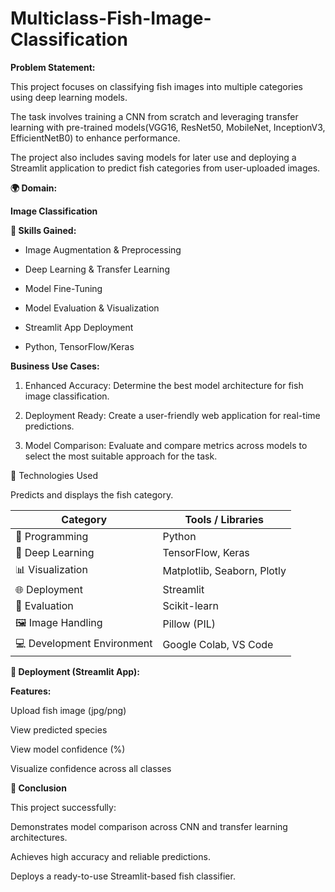 # Multiclass-Fish-Image-Classification

**Problem Statement:**

This project focuses on classifying fish images into multiple categories using deep learning models.

The task involves training a CNN from scratch and leveraging transfer learning with pre-trained models(VGG16, ResNet50, MobileNet, InceptionV3, EfficientNetB0) to enhance performance.

The project also includes saving models for later use and deploying a Streamlit application to predict fish categories from user-uploaded images.

**🌍 Domain:**

**Image Classification**

**🧠 Skills Gained:**

- Image Augmentation & Preprocessing

- Deep Learning & Transfer Learning

- Model Fine-Tuning
  
- Model Evaluation & Visualization
  
- Streamlit App Deployment
  
- Python, TensorFlow/Keras

**Business Use Cases:**

1.	Enhanced Accuracy: Determine the best model architecture for fish image classification.
   
2.	Deployment Ready: Create a user-friendly web application for real-time predictions.
   
3.	Model Comparison: Evaluate and compare metrics across models to select the most suitable approach for the task.

🧠 Technologies Used

Predicts and displays the fish category.

| **Category**               | **Tools / Libraries**       |
| -------------------------- | --------------------------- |
| 🐍 Programming             | Python                      |
| 🧠 Deep Learning           | TensorFlow, Keras           |
| 📊 Visualization           | Matplotlib, Seaborn, Plotly |
| 🌐 Deployment              | Streamlit                   |
| 🧮 Evaluation              | Scikit-learn                |
| 🖼️ Image Handling          | Pillow (PIL)                |
| 💻 Development Environment | Google Colab, VS Code       |


**🚀 Deployment (Streamlit App):**

**Features:**

Upload fish image (jpg/png)

View predicted species

View model confidence (%)

Visualize confidence across all classes

**🏁 Conclusion**

This project successfully:

Demonstrates model comparison across CNN and transfer learning architectures.

Achieves high accuracy and reliable predictions.

Deploys a ready-to-use Streamlit-based fish classifier.


